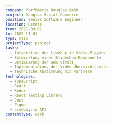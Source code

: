 ```yaml
---
company: Parfümerie Douglas GmbH
project: Douglas Social Commerce
position: Senior Software Engineer
location: Remote
from: 2021-09-01
to: 2022-11-01
type: main
projectType: project
tasks:
  - Integration des Livebuy.io Video-Players
  - Entwicklung einer Slideshow-Komponente
  - Optimierung der Web Vitals
  - Implementierung der Video-Übersichtsseite
  - Technische Abstimmung mit Partnern
technologies:
  - TypeScript
  - React
  - Redux
  - React Testing Library
  - Jest
  - Figma
  - Livebuy.io API
contentType: work
---
```

